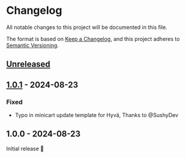 # Changelog

All notable changes to this project will be documented in this file.

The format is based on [Keep a Changelog](https://keepachangelog.com/en/1.1.0/),
and this project adheres to [Semantic Versioning](https://semver.org/spec/v2.0.0.html).

## [Unreleased]

[Unreleased]: https://github.com/Siteation/magento2-pagespeed/compare/v1.0.1...HEAD

## [1.0.1] - 2024-08-23

[1.0.1]: https://github.com/Siteation/magento2-pagespeed/compare/v1.0.0...v1.0.1

### Fixed

- Typo in minicart update template for Hyvä, Thanks to @SushyDev

## 1.0.0 - 2024-08-23

Initial release 🎉